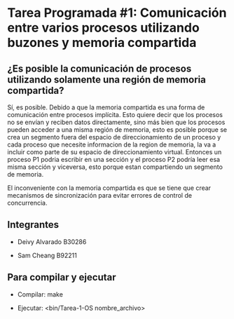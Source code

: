 # Tarea Programada #1: Comunicación entre varios procesos utilizando buzones y memoria compartida

## ¿Es posible la comunicación de procesos utilizando solamente una región de memoria compartida?

Sí, es posible. Debido a que la memoria compartida es una forma de comunicación entre procesos implícita. Esto quiere decir que los procesos no se envían y reciben datos directamente, sino más bien que los procesos pueden acceder a una misma región de memoria, esto es posible porque se crea un segmento fuera del espacio de direccionamiento de un proceso y cada proceso que necesite informacion de la region de memoria, la va a incluir como parte de su espacio de direccionamiento virtual. Entonces un proceso P1 podria escribir en una sección y el proceso P2 podría leer esa misma sección y viceversa, esto porque estan compartiendo un segmento de memoria.

El inconveniente con la memoria compartida es que se tiene que crear mecanismos de sincronización para evitar errores de control de concurrencia.

## Integrantes

- Deivy Alvarado B30286

- Sam Cheang B92211

## Para compilar y ejecutar

- Compilar: make
  
- Ejecutar: <bin/Tarea-1-OS nombre_archivo>

